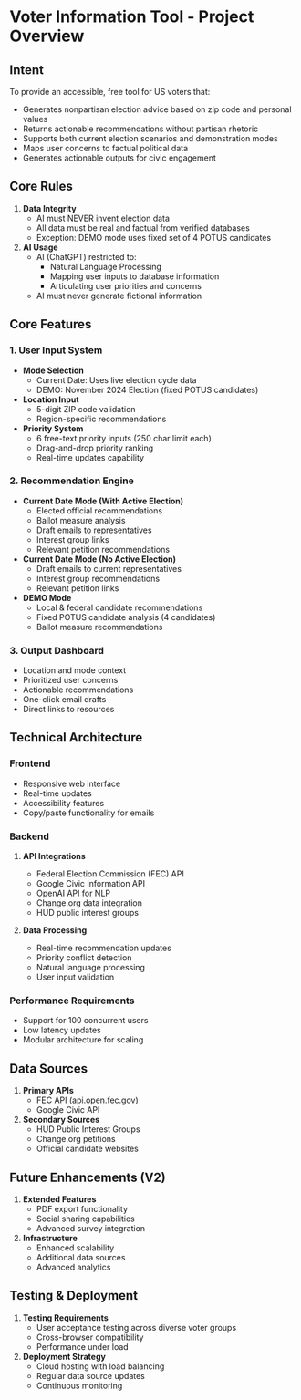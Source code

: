 
# Voter Information Tool - Project Overview

## Intent
To provide an accessible, free tool for US voters that:
- Generates nonpartisan election advice based on zip code and personal values
- Returns actionable recommendations without partisan rhetoric
- Supports both current election scenarios and demonstration modes
- Maps user concerns to factual political data
- Generates actionable outputs for civic engagement

## Core Rules
1. **Data Integrity**
   - AI must NEVER invent election data
   - All data must be real and factual from verified databases
   - Exception: DEMO mode uses fixed set of 4 POTUS candidates
2. **AI Usage**
   - AI (ChatGPT) restricted to:
     - Natural Language Processing
     - Mapping user inputs to database information
     - Articulating user priorities and concerns
   - AI must never generate fictional information

## Core Features

### 1. User Input System
- **Mode Selection**
  - Current Date: Uses live election cycle data
  - DEMO: November 2024 Election (fixed POTUS candidates)
- **Location Input**
  - 5-digit ZIP code validation
  - Region-specific recommendations
- **Priority System**
  - 6 free-text priority inputs (250 char limit each)
  - Drag-and-drop priority ranking
  - Real-time updates capability

### 2. Recommendation Engine
- **Current Date Mode (With Active Election)**
  - Elected official recommendations
  - Ballot measure analysis
  - Draft emails to representatives
  - Interest group links
  - Relevant petition recommendations
- **Current Date Mode (No Active Election)**
  - Draft emails to current representatives
  - Interest group recommendations
  - Relevant petition links
- **DEMO Mode**
  - Local & federal candidate recommendations
  - Fixed POTUS candidate analysis (4 candidates)
  - Ballot measure recommendations

### 3. Output Dashboard
- Location and mode context
- Prioritized user concerns
- Actionable recommendations
- One-click email drafts
- Direct links to resources

## Technical Architecture

### Frontend
- Responsive web interface
- Real-time updates
- Accessibility features
- Copy/paste functionality for emails

### Backend
1. **API Integrations**
   - Federal Election Commission (FEC) API
   - Google Civic Information API
   - OpenAI API for NLP
   - Change.org data integration
   - HUD public interest groups

2. **Data Processing**
   - Real-time recommendation updates
   - Priority conflict detection
   - Natural language processing
   - User input validation

### Performance Requirements
- Support for 100 concurrent users
- Low latency updates
- Modular architecture for scaling

## Data Sources
1. **Primary APIs**
   - FEC API (api.open.fec.gov)
   - Google Civic API
2. **Secondary Sources**
   - HUD Public Interest Groups
   - Change.org petitions
   - Official candidate websites

## Future Enhancements (V2)
1. **Extended Features**
   - PDF export functionality
   - Social sharing capabilities
   - Advanced survey integration
2. **Infrastructure**
   - Enhanced scalability
   - Additional data sources
   - Advanced analytics

## Testing & Deployment
1. **Testing Requirements**
   - User acceptance testing across diverse voter groups
   - Cross-browser compatibility
   - Performance under load
2. **Deployment Strategy**
   - Cloud hosting with load balancing
   - Regular data source updates
   - Continuous monitoring

